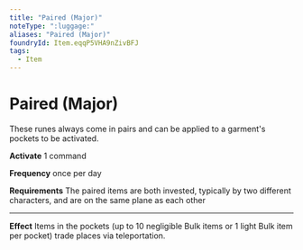 ```yaml
---
title: "Paired (Major)"
noteType: ":luggage:"
aliases: "Paired (Major)"
foundryId: Item.eqqP5VHA9nZivBFJ
tags:
  - Item
---
```


# Paired (Major)

These runes always come in pairs and can be applied to a garment's pockets to be activated.

**Activate** 1 command

**Frequency** once per day

**Requirements** The paired items are both invested, typically by two different characters, and are on the same plane as each other

* * *

**Effect** Items in the pockets (up to 10 negligible Bulk items or 1 light Bulk item per pocket) trade places via teleportation.
